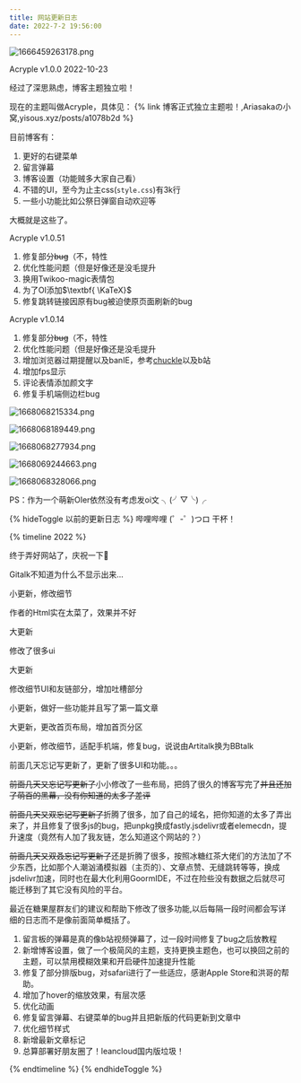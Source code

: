 ```yaml
---
title: 网站更新日志
date: 2022-7-2 19:56:00
---
```

![1666459263178.png](https://bu.dusays.com/2022/10/23/63542683a5590.png)

Acryple v1.0.0 2022-10-23

经过了深思熟虑，博客主题独立啦！

现在的主题叫做Acryple，具体见：
{% link 博客正式独立主题啦！,Ariasakaの小窝,yisous.xyz/posts/a1078b2d %}

目前博客有：

1. 更好的右键菜单
2. 留言弹幕
3. 博客设置（功能贼多大家自己看）
4. 不错的UI，至今为止主css(`style.css`)有3k行
5. 一些小功能比如公祭日弹窗自动欢迎等

大概就是这些了。

Acryple v1.0.51

1. 修复部分~~bug~~（不，特性
2. 优化性能问题（但是好像还是没毛提升
3. 换用Twikoo-magic表情包
4. 为了OI添加$\textbf{ \KaTeX}$
5. 修复跳转链接因原有bug被迫使原页面刷新的bug

Acryple v1.0.14

1. 修复部分~~bug~~（不，特性
2. 优化性能问题（但是好像还是没毛提升
3. 增加浏览器过期提醒以及banIE，参考[chuckle](https://chuckle.top/article/e61f6567.html)以及b站
4. 增加fps显示
5. 评论表情添加颜文字
6. 修复手机端侧边栏bug

![1668068215334.png](https://bu.dusays.com/2022/11/10/636cb378cb6f8.png)

![1668068189449.png](https://bu.dusays.com/2022/11/10/636cb35f2f686.png)

![1668068277934.png](https://bu.dusays.com/2022/11/10/636cb3ba2c1af.png)

![1668069244663.png](https://bu.dusays.com/2022/11/10/636cb77e05a3f.png)

![1668068328066.png](https://bu.dusays.com/2022/11/10/636cb3ea2923d.png)

PS：作为一个萌新OIer依然没有考虑发oi文 ╮(╯▽╰)╭ 

{% hideToggle 以前的更新日志 %}
哔哩哔哩 (゜-゜)つロ 干杯！

{% timeline 2022 %}

<!-- timeline 07-02 -->

终于弄好网站了，庆祝一下🎉

Gitalk不知道为什么不显示出来...

<!-- endtimeline -->

<!-- timeline 07-03 -->

小更新，修改细节

作者的Html实在太菜了，效果并不好

<!-- endtimeline -->

<!-- timeline 07-04 -->

大更新

修改了很多ui

<!-- endtimeline -->

<!-- timeline 07-05 -->

大更新

修改细节UI和友链部分，增加吐槽部分

<!-- endtimeline -->

<!-- timeline 07-06 -->

小更新，做好一些功能并且写了第一篇文章

<!-- endtimeline -->

<!-- timeline 07-08 -->

大更新，更改首页布局，增加首页分区

<!-- endtimeline -->

<!-- timeline 07-09 -->

小更新，修改细节，适配手机端，修复bug，说说由Artitalk换为BBtalk

<!-- endtimeline -->

<!-- timeline 07-14 -->

前面几天忘记写更新了，更新了很多UI和功能。。。

<!-- endtimeline -->

<!-- timeline 07-18 -->

~~前面几天又忘记写更新了~~小小修改了一些布局，把鸽了很久的博客写完了~~并且还加了萌百的黑幕，没有你知道的太多了差评~~

<!-- endtimeline -->

<!-- timeline 07-22 -->

~~前面几天又双忘记写更新了~~折腾了很多，加了自己的域名，把你知道的太多了弄出来了，并且修复了很多js的bug，把unpkg换成fastly.jsdelivr或者elemecdn，提升速度（竟然有人加了我友链，怎么知道这个网站的？）

<!-- endtimeline -->

<!-- timeline 08-12 -->

~~前面几天又双叒忘记写更新了~~还是折腾了很多，按照冰糖红茶大佬们的方法加了不少东西，比如那个人潮汹涌模拟器（主页的）、文章点赞、无缝跳转等等，换成jsdelivr加速，同时也在最大化利用GoormIDE，不过在险些没有数据之后就尽可能迁移到了其它没有风险的平台。

<!-- endtimeline -->
<!-- timeline 08-25 -->
最近在糖果屋群友们的建议和帮助下修改了很多功能,以后每隔一段时间都会写详细的日志而不是像前面简单概括了。

1. 留言板的弹幕是真的像b站视频弹幕了，过一段时间修复了bug之后放教程
2. 新增博客设置，做了一个极简风的主题，支持更换主题色，也可以换回之前的主题，可以禁用模糊效果和开启硬件加速提升性能
3. 修复了部分排版bug，对safari进行了一些适应，感谢Apple Store和洪哥的帮助。
4. 增加了hover的缩放效果，有层次感
5. 优化动画
6. 修复留言弹幕、右键菜单的bug并且把新版的代码更新到文章中
7. 优化细节样式
8. 新增最新文章标记
9. 总算部署好朋友圈了！leancloud国内版垃圾！
<!-- endtimeline -->
{% endtimeline %}
{% endhideToggle %}